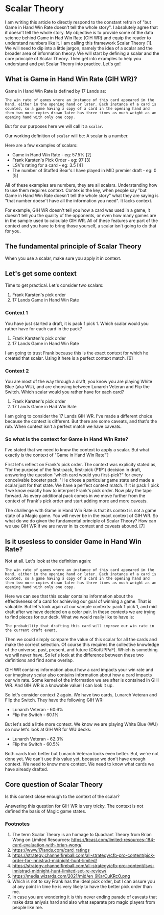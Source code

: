 # Scalar Theory
I am writing this article to directly respond to the constant refrain of "but Game in Hand Win Rate doesn't tell the whole story". I absolutely agree that it doesn't tell the whole story. My objective is to provide some of the data science behind Game in Had Win Rate (GIH WR) and equip the reader to understand numbers like it. I am calling this framework Scalar Theory [1]. We will need to dip into a little jargon, namely the idea of a scalar and the broader area of information theory. We will start by defining a scalar and the core principle of Scalar Theory. Then get into examples to help you understand and put Scalar Theory into practice. Let's go!

## What is Game in Hand Win Rate (GIH WR)?
Game in Hand Win Rate is defined by 17 Lands as: 

`The win rate of games where an instance of this card appeared in the hand, either in the opening hand or later. Each instance of a card is counted, so a game having a copy of a card in the opening hand and then two more copies drawn later has three times as much weight as an opening hand with only one copy.`

But for our purposes here we will call it a `scalar`.

Our working definition of `scalar` will be: A scalar is a number.

Here are a few examples of scalars:
* Game in Hand Win Rate - eg: 57.5% [2]
* Frank Karsten's Pick Order - eg: 97 [3]
* LSV's rating for a card - eg: 3.5 [4]
* The number of Stuffed Bear's I have played in MID premier draft - eg: 0 [5]

All of these examples are numbers, they are all scalars. Understanding how to use them requires context. Contex is the key, when people say "but Game in Hand Win Rate doesn't tell the whole story" what they are saying is "that number doesn't have all the information you need". It lacks context.

For example, GIH WR doesn't tell you how a card was used in a game, it doesn't tell you the quality of the opponents, or even how many games are in the sample used to calculate GIH WR. All of these features are part of the context and you have to bring those yourself, a scalar isn't going to do that for you.

## The fundamental principle of Scalar Theory
When you use a scalar, make sure you apply it in context.

## Let's get some context
Time to get practical. Let's consider two scalars:
1. Frank Karsten's pick order
2. 17 Lands Game in Hand Win Rate

### Context 1
You have just started a draft, it is pack 1 pick 1. Which scalar would you rather have for each card in the pack?
1. Frank Karsten's pick order
2. 17 Lands Game in Hand Win Rate

I am going to trust Frank because this is the exact context for which he created that scalar. Using it here is a perfect context match. [6]

### Context 2
You are most of the way through a draft, you know you are playing White Blue (aka WU), and are choosing between Lunarch Veteran and Flip the Switch. Which scalar would you rather have for each card?
1. Frank Karsten's pick order
2. 17 Lands Game in Had Win Rate

I am going to consider the 17 Lands GIH WR. I've made a different choice because the context is different. But there are some caveats, and that's the rub. When context isn't a perfect match we have caveats.

### So what is the context for Game in Hand Win Rate?
I've stated that we need to know the context to apply a scalar. But what exactly is the context of "Game in Hand Win Rate"? 

First let's reflect on Frank's pick order. The context was explicity stated as, "for the purpose of the first-pack, first-pick (P1P1) decision in draft, answering the question “which card would you first-pick?” for every conceivable booster pack. ' He chose a particular game state and made a scalar just for that state. We have a perfect context match. If it is pack 1 pick 1 we know exactly how to interpret Frank's pick order. Now play the tape forward. As every additional pack comes in we move further from the context of Frank's pick order and start adding more and more caveats.


The challenge with Game in Hand Win Rate is that its context is not a game state of a Magic game. You will never be in the exact context of GIH WR. So what do we do given the fundamental principle of Scalar Theory? How can we use GIH WR if we are never in its context and caveats abound. [7]


## Is it usesless to consider Game in Hand Win Rate?
Not at all. Let's look at the definition again:

`The win rate of games where an instance of this card appeared in the hand, either in the opening hand or later. Each instance of a card is counted, so a game having a copy of a card in the opening hand and then two more copies drawn later has three times as much weight as an opening hand with only one copy.`

Here we can see that this scalar contains information about the effectiveness of a card for achieving our goal of winning a game. That is valuable. But let's look again at our sample contexts: pack 1 pick 1, and mid draft after we have decided on a color pair. In these contexts we are trying to find pieces for our deck. What we would really like to have is:

`The probability that drafting this card will improve our win rate in the current draft event.`

Then we could simply compare the value of this scalar for all the cards and make the correct selection. Of course this requires the collective knowledge of the universe, past, present, and future (CKotUPPaF). Which is something we will never have. So let's look at the difference between these two definitions and find some overlap.

GIH WR contains information about how a card impacts your win rate and our imaginary scalar also contains information about how a card impacts our win rate. Some kernel of the information we are after is contained in GIH WR. And GIH WR is a knowable value! I can look it up.

So let's consider context 2 again. We have two cards, Lunarch Veteran and Flip the Switch. They have the following GIH WR:
* Lunarch Veteran - 60.6%
* Flip the Switch - 60.1%

But let's add a little more context. We know we are playing White Blue (WU) so now let's look at GIH WR for WU decks:
* Lunarch Veteran - 62.3%
* Flip the Switch - 60.5% 

Both cards look better but Lunarch Veteran looks even better. But, we're not done yet. We can't use this value yet, because we don't have enough context. We need to know more context. We need to know what cards we have already drafted.

## Core question of Scalar Theory
Is this context close enough to the context of the scalar?

Answering this question for GIH WR is very tricky. The context is not defined the basis of Magic game states.





### Footnotes
1. The term Scalar Theory is an homage to Quadrant Theory from Brian Wong on Limited Resources: https://lrcast.com/limited-resources-184-card-evaluation-with-brian-wong/
2. https://www.17lands.com/card_ratings
3. https://strategy.channelfireball.com/all-strategy/cfb-pro-content/pick-order-for-innistrad-midnight-hunt-limited/
4. https://strategy.channelfireball.com/all-strategy/cfb-pro-content/lsvs-innistrad-midnight-hunt-limited-set-re-review/
5. https://media.wizards.com/2021/mid/en_9KarCuKRcO.png
6. Which is not to say Frank has the ideal pick order, but I can assure you at any point in time he is very likely to have the better pick order than me.
7. In case you are wondering it is this never ending parade of caveats that make data anlysis hard and also what separate pro magic players from people like me.
